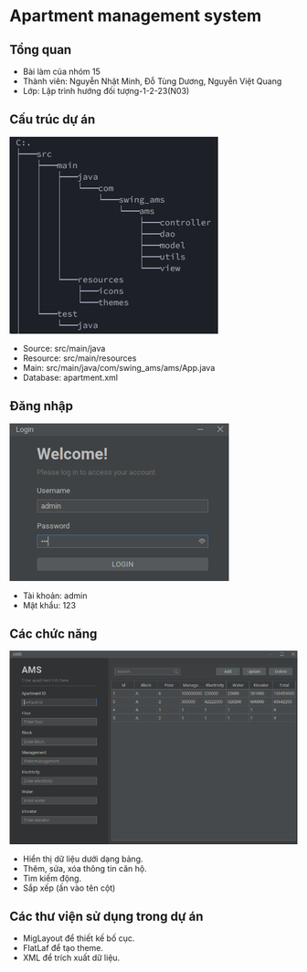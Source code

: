 # Apartment management system
## Tổng quan

- Bài làm của nhóm 15
- Thành viên: Nguyễn Nhật Minh, Đỗ Tùng Dương, Nguyễn Việt Quang
- Lớp: Lập trình hướng đối tượng-1-2-23(N03)

## Cấu trúc dự án
![img.png](image/IMG01.png)
- Source: src/main/java
- Resource: src/main/resources
- Main: src/main/java/com/swing_ams/ams/App.java
- Database: apartment.xml

## Đăng nhập
![img.png](image/IMG02.png)

- Tài khoản: admin
- Mật khẩu: 123

## Các chức năng
![img.png](image/IMG03.png)
- Hiển thị dữ liệu dưới dạng bảng.
- Thêm, sửa, xóa thông tin căn hộ.
- Tìm kiếm động.
- Sắp xếp (ấn vào tên cột)

## Các thư viện sử dụng trong dự án
- MigLayout để thiết kế bố cục.
- FlatLaf để tạo theme.
- XML để trích xuất dữ liệu.


